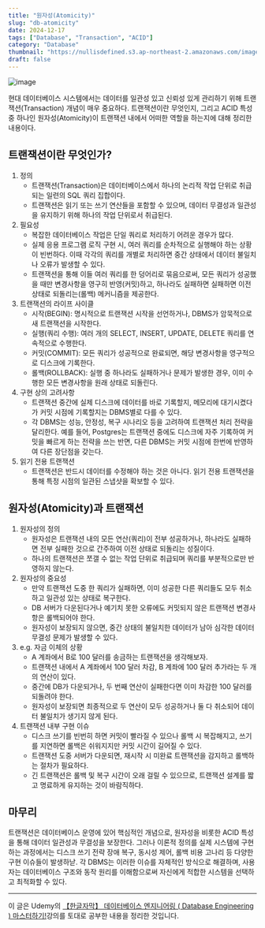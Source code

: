 ```yaml
---
title: "원자성(Atomicity)"
slug: "db-atomicity"
date: 2024-12-17
tags: ["Database", "Transaction", "ACID"]
category: "Database"
thumbnail: "https://nullisdefined.s3.ap-northeast-2.amazonaws.com/images/88e92252f66502104df6a92c90e799cb.png"
draft: false
---
```

![image](https://nullisdefined.s3.ap-northeast-2.amazonaws.com/images/88e92252f66502104df6a92c90e799cb.png)


현대 데이터베이스 시스템에서는 데이터를 일관성 있고 신뢰성 있게 관리하기 위해 트랜잭션(Transaction) 개념이 매우 중요하다. 트랜잭션이란 무엇인지, 그리고 ACID 특성 중 하나인 원자성(Atomicity)이 트랜잭션 내에서 어떠한 역할을 하는지에 대해 정리한 내용이다.

## 트랜잭션이란 무엇인가?
1. 정의
	- 트랜잭션(Transaction)은 데이터베이스에서 하나의 논리적 작업 단위로 취급되는 일련의 SQL 쿼리 집합이다.
	- 트랜잭션은 읽기 또는 쓰기 연산들을 포함할 수 있으며, 데이터 무결성과 일관성을 유지하기 위해 하나의 작업 단위로서 취급된다.
2. 필요성
	- 복잡한 데이터베이스 작업은 단일 쿼리로 처리하기 어려운 경우가 많다.
	- 실제 응용 프로그램 로직 구현 시, 여러 쿼리를 순차적으로 실행해야 하는 상황이 빈번하다. 이때 각각의 쿼리를 개별로 처리하면 중간 상태에서 데이터 불일치나 오류가 발생할 수 있다.
	- 트랜잭션을 통해 이들 여러 쿼리를 한 덩어리로 묶음으로써, 모든 쿼리가 성공했을 때만 변경사항을 영구히 반영(커밋)하고, 하나라도 실패하면 실패하면 이전 상태로 되돌리는(롤백) 메커니즘을 제공한다.
3. 트랜잭션의 라이프 사이클
	- 시작(BEGIN): 명시적으로 트랜잭션 시작을 선언하거나, DBMS가 암묵적으로 새 트랜잭션을 시작한다.
	- 실행(쿼리 수행): 여러 개의 SELECT, INSERT, UPDATE, DELETE 쿼리를 연속적으로 수행한다.
	- 커밋(COMMIT): 모든 쿼리가 성공적으로 완료되면, 해당 변경사항을 영구적으로 디스크에 기록한다.
	- 롤백(ROLLBACK): 실행 중 하나라도 실패하거나 문제가 발생한 경우, 이미 수행한 모든 변경사항을 원래 상태로 되돌린다.
4. 구현 상의 고려사항
	- 트랜잭션 중간에 실제 디스크에 데이터를 바로 기록할지, 메모리에 대기시켰다가 커밋 시점에 기록할지는 DBMS별로 다를 수 있다.
	- 각 DBMS는 성능, 안정성, 복구 시나리오 등을 고려하여 트랜잭션 처리 전략을 달리한다. 예를 들어, Postgres는 트랜잭션 중에도 디스크에 자주 기록하여 커밋을 빠르게 하는 전략을 쓰는 반면, 다른 DBMS는 커밋 시점에 한번에 반영하여 다른 장단점을 갖는다.
5. 읽기 전용 트랜잭션
	- 트랜잭션은 반드시 데이터를 수정해야 하는 것은 아니다. 읽기 전용 트랜잭션을 통해 특정 시점의 일관된 스냅샷을 확보할 수 있다.
## 원자성(Atomicity)과 트랜잭션
1. 원자성의 정의
	- 원자성은 트랜잭션 내의 모든 연산(쿼리)이 전부 성공하거나, 하나라도 실패하면 전부 실패한 것으로 간주하여 이전 상태로 되돌리는 성질이다.
	- 하나의 트랜잭션은 쪼갤 수 없는 작업 단위로 취급되며 쿼리를 부분적으로만 반영하지 않는다.
2. 원자성의 중요성
	- 만약 트랜잭션 도중 한 쿼리가 실패하면, 이미 성공한 다른 쿼리들도 모두 취소하고 일관성 있는 상태로 복구한다.
	- DB 서버가 다운된다거나 예기치 못한 오류에도 커밋되지 않은 트랜잭션 변경사항은 롤백되어야 한다.
	- 원자성이 보장되지 않으면, 중간 상태의 불일치한 데이터가 남아 심각한 데이터 무결성 문제가 발생할 수 있다.
3. e.g. 자금 이체의 상황
	- A 계좌에서 B로 100 달러를 송금하는 트랜잭션을 생각해보자.
	- 트랜잭션 내에서 A 계좌에서 100 달러 차감, B 계좌에 100 달러 추가라는 두 개의 연산이 있다.
	- 중간에 DB가 다운되거나, 두 번째 연산이 실패한다면 이미 차감한 100 달러를 되돌려야 한다.
	- 원자성이 보장되면 최종적으로 두 연산이 모두 성공하거나 둘 다 취소되어 데이터 불일치가 생기지 않게 된다.
4. 트랜잭션 내부 구현 이슈
	- 디스크 쓰기를 빈번히 하면 커밋이 빨라질 수 있으나 롤백 시 복잡해지고, 쓰기를 지연하면 롤백은 쉬워지지만 커밋 시간이 길어질 수 있다.
	- 트랜잭션 도중 서버가 다운되면, 재시작 시 미완료 트랜잭션을 감지하고 롤백하는 절차가 필요하다.
	- 긴 트랜잭션은 롤백 및 복구 시간이 오래 걸릴 수 있으므로, 트랜잭션 설계를 짧고 명료하게 유지하는 것이 바람직하다.

## 마무리
트랜잭션은 데이터베이스 운영에 있어 핵심적인 개념으로, 원자성을 비롯한 ACID 특성을 통해 데이터 일관성과 무결성을 보장한다. 그러나 이론적 정의를 실제 시스템에 구현하는 과정에서는 디스크 쓰기 전략 장애 복구, 동시성 제어, 롤백 비용 고나리 등 다양한 구현 이슈들이 발생하낟. 각 DBMS는 이러한 이슈를 자체적인 방식으로 해결하며, 사용자는 데이터베이스 구조와 동작 원리를 이해함으로써 자신에게 적합한 시스템을 선택하고 최적화할 수 있다.

---
이 글은 Udemy의 [【한글자막】 데이터베이스 엔지니어링 ( Database Engineering ) 마스터하기!](https://www.udemy.com/course/database-engineering-korean/)강의를 토대로 공부한 내용을 정리한 것입니다.